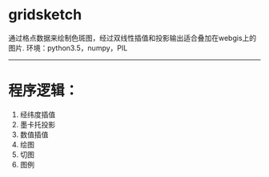 # gridsketch
通过格点数据来绘制色斑图，经过双线性插值和投影输出适合叠加在webgis上的图片.
环境：python3.5，numpy，PIL
***
# 程序逻辑：
1. 经纬度插值
2. 墨卡托投影
3. 数值插值
4. 绘图
5. 切图
6. 图例